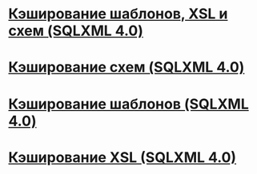 # [Кэширование шаблонов, XSL и схем (SQLXML 4.0)](caching-templates-xsl-and-schemas-sqlxml-4-0.md)
# [Кэширование схем (SQLXML 4.0)](schema-caching-sqlxml-4-0.md)
# [Кэширование шаблонов (SQLXML 4.0)](template-caching-sqlxml-4-0.md)
# [Кэширование XSL (SQLXML 4.0)](xsl-caching-sqlxml-4-0.md)

